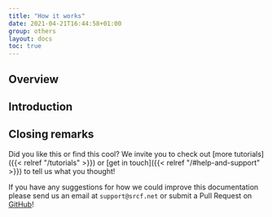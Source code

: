 ```yaml
---
title: "How it works"
date: 2021-04-21T16:44:58+01:00
group: others
layout: docs
toc: true
---
```


## Overview

## Introduction

## Closing remarks

Did you like this or find this cool? We invite you to check out
[more tutorials]({{< relref "/tutorials" >}})
or [get in touch]({{< relref "/#help-and-support" >}}) to tell us what you thought!

If you have any suggestions for how we could improve this documentation
please send us an email at `support@srcf.net` or submit a Pull Request
on [GitHub](https://github.com/SRCF/docs)!